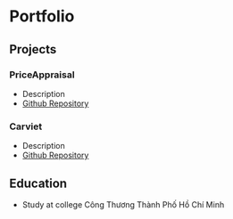 # Portfolio

## Projects
### PriceAppraisal
- Description
- [Github Repository](https://github.com/herorick/nuxt-boilerplate)

### Carviet
- Description
- [Github Repository](https://github.com/herorick/car-project)
  
## Education
- Study at college Công Thương Thành Phố Hồ Chí Minh
  
